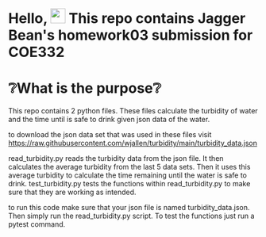 # Hello, <img src="https://raw.githubusercontent.com/MartinHeinz/MartinHeinz/master/wave.gif" width="30px"> This repo contains Jagger Bean's homework03 submission for COE332


# :grey_question:What is the purpose:grey_question:
This repo contains 2 python files. These files calculate the turbidity of water and the time until is safe to drink given json data of the water.

to download the json data set that was used in these files visit https://raw.githubusercontent.com/wjallen/turbidity/main/turbidity_data.json

read_turbidity.py reads the turbidity data from the json file. It then calculates the average turbidity from the last 5 data sets. Then it uses this average turbidity to calculate the time remaining until the water is safe to drink. 
test_turbidity.py tests the functions within read_turbidity.py to make sure that they are working as intended.

to run this code make sure that your json file is named turbidity_data.json. Then simply run the read_turbidity.py script. To test the functions just run a pytest command.

